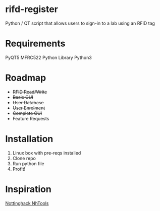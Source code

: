 # rifd-register
Python / QT script that allows users to sign-in to a lab using an RFID tag

# Requirements
PyQT5
MFRC522 Python Library
Python3

# Roadmap
* ~~RFID Read/Write~~
* ~~Basic GUI~~
* ~~User Database~~
* ~~User Enrolment~~
* ~~Complete GUI~~
* Feature Requests

# Installation
1. Linux box with pre-reqs installed
2. Clone repo
3. Run python file
4. Profit!

# Inspiration
[Nottinghack NhTools](https://wiki.nottinghack.org.uk/wiki/Nhtools)
